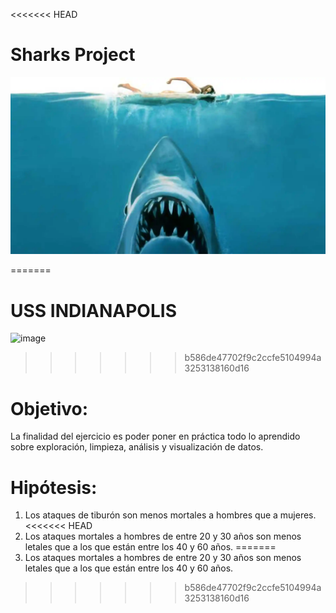 <<<<<<< HEAD
# Sharks Project
![Alt text](image.png)

=======
# USS INDIANAPOLIS
![image](https://github.com/luisgh87/Sharks_Project_1/assets/116723919/901c0d97-8171-41d0-9db3-dd02255fe52e)
>>>>>>> b586de47702f9c2ccfe5104994a3253138160d16
# Objetivo:

La finalidad del ejercicio es poder poner en práctica todo lo aprendido sobre exploración, limpieza, análisis y visualización de datos.

# Hipótesis:

1. Los ataques de tiburón son menos mortales a hombres que a mujeres.
<<<<<<< HEAD
2. Los ataques mortales a hombres de entre 20 y 30 años son menos letales que a los que están entre los 40 y 60 años.
=======
2. Los ataques mortales a hombres de entre 20 y 30 años son menos letales que a los que están entre los 40 y 60 años.
>>>>>>> b586de47702f9c2ccfe5104994a3253138160d16
